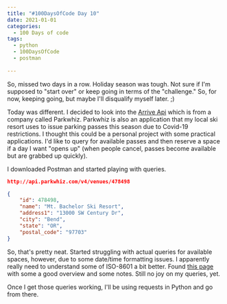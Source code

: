 ```yaml
---
title: "#100DaysOfCode Day 10"
date: 2021-01-01
categories:
  - 100 Days of code
tags:
  - python
  - 100DaysOfCode
  - postman
  
---
```


So, missed two days in a row.  Holiday season was tough.  Not sure if I'm supposed to "start over" or keep going in terms of the "challenge."  So, for now, keeping going, but maybe I'll disqualify myself later. ;)

Today was different.  I decided to look into the [Arrive Api][arrive-api] which is from a company called Parkwhiz.  Parkwhiz is also an application that my local ski resort uses to issue parking passes this season due to Covid-19 restrictions.  I thought this could be a personal project with some practical applications.  I'd like to query for available passes and then reserve a space if a day I want "opens up" (when people cancel, passes become available but are grabbed up quickly).

I downloaded Postman and started playing with queries.

```json
http://api.parkwhiz.com/v4/venues/478498

{
    "id": 478498,
    "name": "Mt. Bachelor Ski Resort",
    "address1": "13000 SW Century Dr",
    "city": "Bend",
    "state": "OR",
    "postal_code": "97703"
}
```
So, that's pretty neat.  Started struggling with actual queries for available spaces, however, due to some date/time formatting issues.  I apparently really need to understand some of ISO-8601 a bit better.  Found [this page][this-page] with some a good overview and some notes.   Still no joy on my queries, yet.

Once I get those queries working, I'll be using requests in Python and go from there.

[100DaysOfCode]:https://www.100daysofcode.com/faq/
[arrive-api]: https://developer.arrive.com/getting_started/#scopes
[this-page]:https://karinavarela.me/2019/06/07/iso-8601-time-standard/